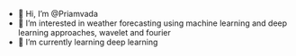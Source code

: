 - 👋 Hi, I’m @Priamvada
- 👀 I’m interested in weather forecasting using machine learning and deep learning approaches, wavelet and fourier
- 🌱 I’m currently learning deep learning


<!---
Priamvada/Priamvada is a ✨ special ✨ repository because its `README.md` (this file) appears on your GitHub profile.
You can click the Preview link to take a look at your changes.
--->
